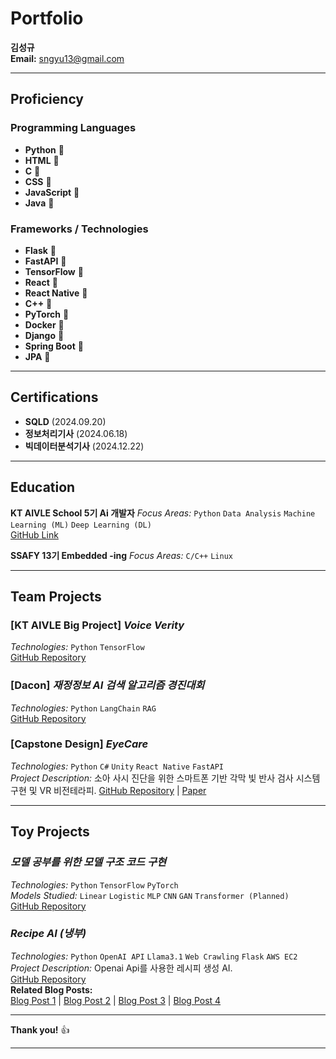 
# Portfolio
**김성규**  
**Email:** sngyu13@gmail.com  

---

## Proficiency
### Programming Languages
- **Python** 🥇
- **HTML** 🥇
- **C** 🥈
- **CSS** 🥈
- **JavaScript** 🥉
- **Java** 🥉

### Frameworks / Technologies
- **Flask** 🥈
- **FastAPI** 🥈
- **TensorFlow** 🥈
- **React** 🥈
- **React Native** 🥈
- **C++** 🥉
- **PyTorch** 🥉
- **Docker** 🥉
- **Django** 🥉
- **Spring Boot** 🥉
- **JPA** 🥉

---

## Certifications
- **SQLD** (2024.09.20)
- **정보처리기사** (2024.06.18)
- **빅데이터분석기사** (2024.12.22)

---

## Education
**KT AIVLE School 5기 Ai 개발자**
*Focus Areas:* `Python` `Data Analysis` `Machine Learning (ML)` `Deep Learning (DL)`  
[GitHub Link](https://github.com/Nacho-Cola/KT_aivle_AI_track_5)

**SSAFY 13기 Embedded -ing** 
*Focus Areas:* `C/C++` `Linux`  



---

## Team Projects
### [KT AIVLE Big Project] _Voice Verity_
*Technologies:* `Python` `TensorFlow`  
[GitHub Repository](https://github.com/Nacho-Cola/KT_aivle_AI_track_5/tree/main/Big_Project_VoiceVerity)

### [Dacon] _재정정보 AI 검색 알고리즘 경진대회_
*Technologies:* `Python` `LangChain` `RAG`  
[GitHub Repository](https://github.com/Nacho-Cola/DACON)

### [Capstone Design] _EyeCare_
*Technologies:* `Python` `C#` `Unity` `React Native` `FastAPI`  
*Project Description:* 소아 사시 진단을 위한 스마트폰 기반 각막 빛 반사 검사 시스템 구현 및 VR 비전테라피.
[GitHub Repository](https://github.com/Nacho-Cola/AllNewEyeCare) | [Paper](https://www.dbpia.co.kr/journal/articleDetail?nodeId=NODE11724447)

---

## Toy Projects
### _모델 공부를 위한 모델 구조 코드 구현_
*Technologies:* `Python` `TensorFlow` `PyTorch`  
*Models Studied:* `Linear` `Logistic` `MLP` `CNN` `GAN` `Transformer (Planned)`  
[GitHub Repository](https://github.com/Nacho-Cola/AI_model_implementation)

### _Recipe AI (냉부)_
*Technologies:* `Python` `OpenAI API` `Llama3.1` `Web Crawling` `Flask` `AWS EC2`  
*Project Description:* Openai Api를 사용한 레시피 생성 AI.  
[GitHub Repository](https://github.com/Nacho-Cola/recipes_10000)  
**Related Blog Posts:**  
[Blog Post 1](https://nacho-13.tistory.com/18) | [Blog Post 2](https://nacho-13.tistory.com/19) | [Blog Post 3](https://nacho-13.tistory.com/20) | [Blog Post 4](https://nacho-13.tistory.com/21)

---

**Thank you!** 👍

---
